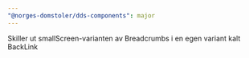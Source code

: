 ```yaml
---
"@norges-domstoler/dds-components": major
---
```


Skiller ut smallScreen-varianten av Breadcrumbs i en egen variant kalt BackLink
